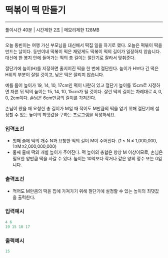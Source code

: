 # 떡볶이 떡 만들기
---

풀이시간 40분  | 시간제한 2초 | 메모리제한 128MB

---

오늘 동빈이는 여행 가신 부모님을 대신해서 떡집 일을 하기로 했다. 오늘은 떡볶이 떡을 만드는 날이다. 동빈이네 떡볶이 떡은 재밌게도 떡볶이 떡의 길이가 일정하지 않습니다. 대신에 한 봉지 안에 들어가는 떡의 총 길이는 절단기로 잘라서 맞춰준다. 

절단기에 높이(H)를 지정하면 줄지어진 떡을 한 번에 절단한다. 높이가 H보다 긴 떡은 H위의 부분이 잘릴 것이고, 낮은 떡은 잘리지 않습니다. 

예를 들어 높이가 19, 14, 10, 17cm인 떡이 나란히 있고 절단기 높이를 15cm로 지정하면 자른 뒤 떡의 높이는 15, 14, 10, 15cm가 될 것이다. 잘린 떡의 길이는 차례대로 4, 0, 0, 2cm이다. 손님은 6cm만큼의 길이를 가져간다. 

손님이 왔을 때 요청한 총 길이가 M일 때 적어도 M만큼의 떡을 얻기 위해 절단기에 설정할 수 있는 높이의 최댓값을 구하는 프로그램을 작성하세요.

### **********************입력조건**********************

- 첫째 줄에 떡의 개수 N과 요청한 떡의 길이 M이 주어진다. (1 ≤ N ≤ 1,000,000, 1≤M≤2,000,000,000)
- 둘째 줄에 떡의 개별 높이가 주어진다. 떡 높이의 총합은 항상 M 이상이므로, 손님은 필요한 양만큼 떡을 사갈 수 있다. 높이는 10억보다 작거나 같은 양의 정수 또는 0입니다.

### **출력조건**

- 적어도 M만큼의 떡을 집에 가져가기 위해 절단기에 설정할 수 있는 높이의 최댓값을 출력한다.

### ********************입력예시********************

```python
4 6
19 15 10 17
```

### ********************출력예시********************

```python
15
```
